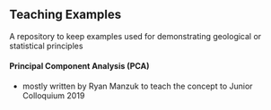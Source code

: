 ## Teaching Examples

A repository to keep examples used for demonstrating geological or statistical principles

#### Principal Component Analysis (PCA)
- mostly written by Ryan Manzuk to teach the concept to Junior Colloquium 2019
